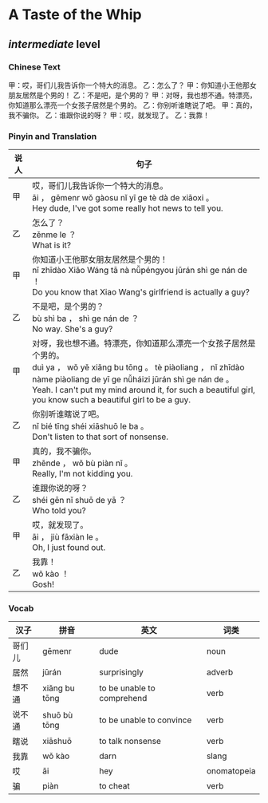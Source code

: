 # A Taste of the Whip
## *intermediate* level

### Chinese Text
甲：哎，哥们儿我告诉你一个特大的消息。
乙：怎么了？
甲：你知道小王他那女朋友居然是个男的！
乙：不是吧，是个男的？
甲：对呀，我也想不通。特漂亮，你知道那么漂亮一个女孩子居然是个男的。
乙：你别听谁瞎说了吧。
甲：真的，我不骗你。
乙：谁跟你说的呀？
甲：哎，就发现了。
乙：我靠！

### Pinyin and Translation
|说人|句子|
|----|----|
|甲|哎，哥们儿我告诉你一个特大的消息。<br />āi ， gēmenr wǒ gàosu nǐ yī ge tè dà de xiāoxi 。<br />Hey dude, I've got some really hot news to tell you.|
|乙|怎么了？<br />zěnme le ？<br />What is it?|
|甲|你知道小王他那女朋友居然是个男的！<br />nǐ zhīdào Xiǎo Wáng tā nà nǚpéngyou jūrán shì ge nán de ！<br />Do you know that Xiao Wang's girlfriend is actually a guy?|
|乙|不是吧，是个男的？<br />bù shì ba ， shì ge nán de ？<br />No way. She's a guy?|
|甲|对呀，我也想不通。特漂亮，你知道那么漂亮一个女孩子居然是个男的。<br />duì ya ， wǒ yě xiǎng bu tōng 。 tè piàoliang ， nǐ zhīdào nàme piàoliang de yī ge nǚháizi jūrán shì ge nán de 。<br />Yeah. I can't put my mind around it, for such a beautiful girl, you know such a beautiful girl to be a guy.|
|乙|你别听谁瞎说了吧。<br />nǐ bié tīng shéi xiāshuō le ba 。<br />Don't listen to that sort of nonsense.|
|甲|真的，我不骗你。<br />zhēnde ， wǒ bù piàn nǐ 。<br />Really, I'm not kidding you.|
|乙|谁跟你说的呀？<br />shéi gēn nǐ shuō de yā ？<br />Who told you?|
|甲|哎，就发现了。<br />āi ， jiù fāxiàn le 。<br />Oh, I just found out.|
|乙|我靠！<br />wǒ kào ！<br />Gosh!|
### Vocab
|汉子|拼音|英文|词类|
|----|----|----|----|
|哥们儿|gēmenr|dude|noun|
|居然|jūrán|surprisingly|adverb|
|想不通|xiǎng bu tōng|to be unable to comprehend|verb|
|说不通|shuō bù tōng|to be unable to convince|verb|
|瞎说|xiāshuō|to talk nonsense|verb|
|我靠|wǒ kào|darn|slang|
|哎|āi|hey|onomatopeia|
|骗|piàn|to cheat|verb|
